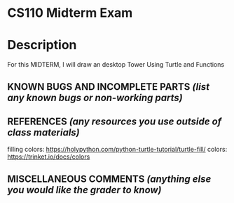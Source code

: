 # CS110 Midterm Exam

# Description
For this MIDTERM, I will draw an desktop Tower Using Turtle and Functions

## KNOWN BUGS AND INCOMPLETE PARTS *(list any known bugs or non-working parts)*

## REFERENCES *(any resources you use outside of class materials)*
filling colors: https://holypython.com/python-turtle-tutorial/turtle-fill/
colors: https://trinket.io/docs/colors
## MISCELLANEOUS COMMENTS *(anything else you would like the grader to know)*